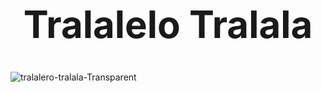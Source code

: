 <div align="center">
  <h1 style="font-size: 60px; animation: move 2s infinite;">Tralalelo Tralala</h1>
</div>

![tralalero-tralala-Transparent](https://github.com/user-attachments/assets/2cb4e75a-638a-4b06-9747-c67e2befd09b)
